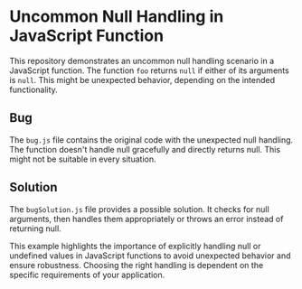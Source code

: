 # Uncommon Null Handling in JavaScript Function

This repository demonstrates an uncommon null handling scenario in a JavaScript function. The function `foo` returns `null` if either of its arguments is `null`. This might be unexpected behavior, depending on the intended functionality.

## Bug
The `bug.js` file contains the original code with the unexpected null handling.  The function doesn't handle null gracefully and directly returns null. This might not be suitable in every situation. 

## Solution
The `bugSolution.js` file provides a possible solution. It checks for null arguments, then handles them appropriately or throws an error instead of returning null. 

This example highlights the importance of explicitly handling null or undefined values in JavaScript functions to avoid unexpected behavior and ensure robustness.  Choosing the right handling is dependent on the specific requirements of your application.